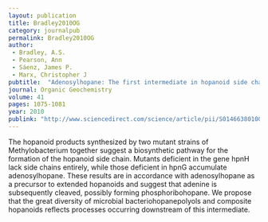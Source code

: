 ```yaml
---
layout: publication
title: Bradley2010OG
category: journalpub
permalink: Bradley2010OG
author: 
 - Bradley, A.S. 
 - Pearson, Ann 
 - Sáenz, James P. 
 - Marx, Christopher J 
pubtitle:  "Adenosylhopane: The first intermediate in hopanoid side chain biosynthesis" 
journal: Organic Geochemistry 
volume: 41 
pages: 1075-1081 
year: 2010
publink: "http://www.sciencedirect.com/science/article/pii/S0146638010001853"
---
```

The hopanoid products synthesized by two mutant strains of Methylobacterium together suggest a biosynthetic pathway for the formation of the hopanoid side chain. Mutants deficient in the gene hpnH lack side chains entirely, while those deficient in hpnG accumulate adenosylhopane. These results are in accordance with adenosylhopane as a precursor to extended hopanoids and suggest that adenine is subsequently cleaved, possibly forming phosphoribohopane. We propose that the great diversity of microbial bacteriohopanepolyols and composite hopanoids reflects processes occurring downstream of this intermediate.
